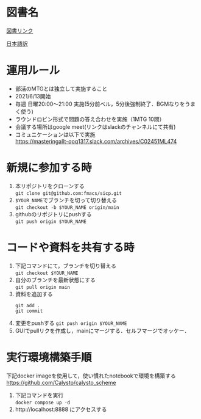 # 図書名
[図書リンク](https://www.seshop.com/product/detail/16888)

[日本語訳](https://sicp.iijlab.net/fulltext/xcont.html)

# 運用ルール
* 部活のMTGとは独立して実施すること
* 2021/6/13開始
* 毎週 日曜20:00〜21:00 実施(5分前ベル，5分後強制終了．BGMなりをうまく使う)
* ラウンドロビン形式で問題の答え合わせを実施（1MTG 10問）
* 会議する場所はgoogle meet(リンクはslackのチャンネルにて共有)
* コミュニケーションは以下で実施  
  https://masteringallt-qoq1317.slack.com/archives/C02451ML474


# 新規に参加する時
1. 本リポジトリをクローンする  
   `git clone git@github.com:fmacs/sicp.git`
2. `$YOUR_NAME`でブランチを切って切り替える    
   `git checkout -b $YOUR_NAME origin/main`
3. githubのリポジトリにpushする  
   `git push origin $YOUR_NAME`

# コードや資料を共有する時
1. 下記コマンドにて，ブランチを切り替える  
   `git checkout $YOUR_NAME`
2. 自分のブランチを最新状態にする  
   `git pull origin main`
3. 資料を追加する
   ```
   git add .
   git commit
   ```
4. 変更をpushする
   `git push origin $YOUR_NAME`
5. GUIでpullリクを作成し，mainにマージする．セルフマージでオッケー．


# 実行環境構築手順
下記docker imageを使用して，使い慣れたnotebookで環境を構築する  
https://github.com/Calysto/calysto_scheme
1. 下記コマンドを実行  
   `docker compose up -d`
2. http://localhost:8888  にアクセスする
